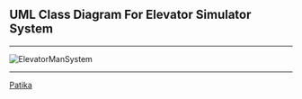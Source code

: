 ## UML Class Diagram For Elevator Simulator System
-----------------------------------------------------
![ElevatorManSystem](https://user-images.githubusercontent.com/54003775/189522100-dee15e8c-a5cf-4765-b8c3-17c1a621544e.PNG)

----------------------------------------------------
[Patika](https://www.patika.dev/tr)

